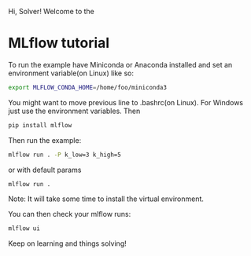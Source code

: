 Hi, Solver! Welcome to the

# MLflow tutorial

To run the example have Miniconda or Anaconda installed and set an environment variable(on Linux) like so:

```bash
export MLFLOW_CONDA_HOME=/home/foo/miniconda3
```
You might want to move previous line to .bashrc(on Linux).
For Windows just use the environment variables.
Then

```bash
pip install mlflow
```

Then run the example:

```bash
mlflow run . -P k_low=3 k_high=5
```

or with default params


```bash
mlflow run .
```
Note: It will take some time to install the virtual environment.

You can then check your mlflow runs:
```bash
mlflow ui
```

Keep on learning and things solving!
